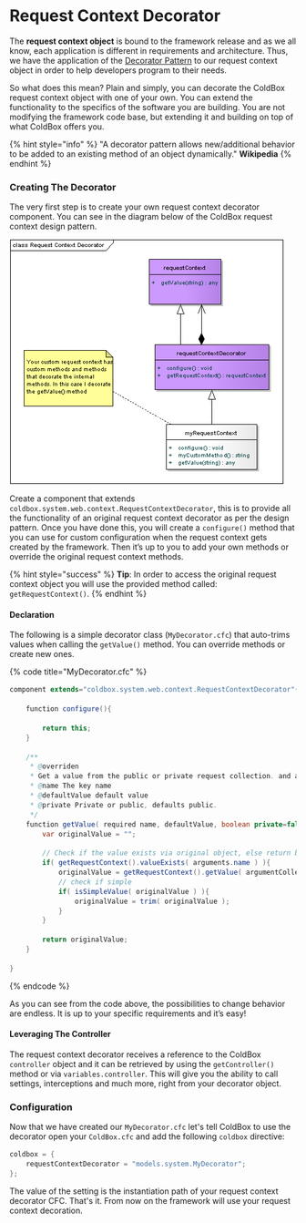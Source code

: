 # Request Context Decorator

The **request context object** is bound to the framework release and as we all know, each application is different in requirements and architecture. Thus, we have the application of the [Decorator Pattern](https://www.tutorialspoint.com/design_pattern/decorator_pattern.htm) to our request context object in order to help developers program to their needs. 

So what does this mean? Plain and simply, you can decorate the ColdBox request context object with one of your own. You can extend the functionality to the specifics of the software you are building. You are not modifying the framework code base, but extending it and building on top of what ColdBox offers you.

{% hint style="info" %}
"A decorator pattern allows new/additional behavior to be added to an existing method of an object dynamically." **Wikipedia**
{% endhint %}

### Creating The Decorator

The very first step is to create your own request context decorator component. You can see in the diagram below of the ColdBox request context design pattern.

![](../.gitbook/assets/requestcontextdecorator.png)



Create a component that extends `coldbox.system.web.context.RequestContextDecorator`, this is to provide all the functionality of an original request context decorator as per the design pattern. Once you have done this, you will create a `configure()` method that you can use for custom configuration when the request context gets created by the framework. Then it’s up to you to add your own methods or override the original request context methods.

{% hint style="success" %}
**Tip**: In order to access the original request context object you will use the provided method called: `getRequestContext()`.
{% endhint %}

#### Declaration

The following is a simple decorator class \(`MyDecorator.cfc`\) that auto-trims values when calling the `getValue()` method.  You can override methods or create new ones.

{% code title="MyDecorator.cfc" %}
```java
component extends="coldbox.system.web.context.RequestContextDecorator"{
	
	function configure(){

		return this;
	}

	/**
	 * @overriden
	 * Get a value from the public or private request collection. and auto-trim it
	 * @name The key name
	 * @defaultValue default value
	 * @private Private or public, defaults public.
	 */
	function getValue( required name, defaultValue, boolean private=false ){
		var originalValue = "";

        // Check if the value exists via original object, else return blank
        if( getRequestContext().valueExists( arguments.name ) ){
            originalValue = getRequestContext().getValue( argumentCollection=arguments );
            // check if simple
            if( isSimpleValue( originalValue ) ){
                originalValue = trim( originalValue );
            }
        }

        return originalValue;
	}

}
```
{% endcode %}

As you can see from the code above, the possibilities to change behavior are endless. It is up to your specific requirements and it’s easy!

#### Leveraging The Controller

The request context decorator receives a reference to the ColdBox `controller` object and it can be retrieved by using the `getController()` method or via `variables.controller`. This will give you the ability to call settings, interceptions and much more, right from your decorator object.

### Configuration

Now that we have created our `MyDecorator.cfc` let's tell ColdBox to use the decorator open your `ColdBox.cfc` and add the following `coldbox` directive:

```java
coldbox = {
    requestContextDecorator = "models.system.MyDecorator";
};
```

The value of the setting is the instantiation path of your request context decorator CFC. That's it.  From now on the framework will use your request context decoration.

